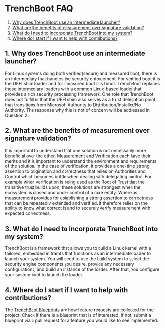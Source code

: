 # TrenchBoot FAQ

1. [Why does TrenchBoot use an intermediate launcher?](
    #1-why-does-trenchboot-use-an-intermediate-launcher)
2. [What are the benefits of measurement over signature validation?](
    #2-what-are-the-benefits-of-measurement-over-signature-validation)
3. [What do I need to incorporate TrenchBoot into my system?](
    #3-what-do-i-need-to-incorporate-trenchboot-into-my-system)
4. [Where do I start if I want to help with contributions?](
    #4-where-do-i-start-if-i-want-to-help-with-contributions)

## 1. Why does TrenchBoot use an intermediate launcher?

For Linux systems doing both verified(secure) and measured boot, there is an
intermediary that handles the security enforcement. For verified boot it is the
UEFI shim loader and for measured boot it is tboot. TrenchBoot replaces these
intermediary loaders with a common Linux-based loader that provides a rich
security processing framework. One role that TrenchBoot does not fulfill is
that the UEFI shim also serves as a trust delegation point that transitions
from Microsoft Authority to Distribution/Installer/No Authority. The response
why this is not of concern will be addressed in Question 2.


## 2. What are the benefits of measurement over signature validation?

It is important to understand that one solution is not necessarily more
beneficial over the other. Measurement and Verification each have their merits
and it is important to understand the environment and requirements of the
solution. In the case of verification, it provides a one-time strong assertion
to origination and correctness that relies on Authorities and Control which
becomes brittle when dealing with delegating control. For example when
verification is being used as the Root of Trust that the transitive trust
builds upon, these solutions are strongest when the ecosystem is closed and
under control of a core entity. Where as measurement provides for establishing
a strong assertion to correctness that can be repeatedly extended and verified.
It therefore relies on the ability to know what correct is and to securely
verify measurement with expected correctness.


## 3. What do I need to incorporate TrenchBoot into my system? 

TrenchBoot is a framework that allows you to build a Linux kernel with a
tailored, embedded initramfs that functions as an intermediate loader to launch
your system. You will need to use the build system to select the security
engine components you desire, provide any necessary configurations, and build
an instance of the loader. After that, you configure your system boot to launch
the loader.


## 4. Where do I start if I want to help with contributions?

The [TrenchBoot Blueprints](
    https://github.com/TrenchBoot/documentation/tree/master/blueprints)
are how feature requests are collected for the project. Check if there is a
blueprint that is of interested, if not, submit a blueprint via a pull request
for a feature you would like to see implemented.
